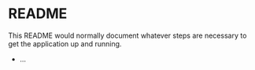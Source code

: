 # README

This README would normally document whatever steps are necessary to get the
application up and running.

* ...
